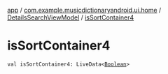 [app](../../index.md) / [com.example.musicdictionaryandroid.ui.home](../index.md) / [DetailsSearchViewModel](index.md) / [isSortContainer4](./is-sort-container4.md)

# isSortContainer4

`val isSortContainer4: LiveData<`[`Boolean`](https://kotlinlang.org/api/latest/jvm/stdlib/kotlin/-boolean/index.html)`>`